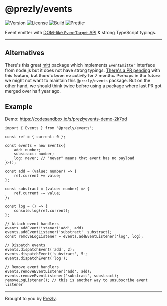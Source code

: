 # @prezly/events

![Version](https://img.shields.io/npm/v/@prezly/events)
![License](https://img.shields.io/npm/l/@prezly/events)
![Build](https://github.com/prezly/events/workflows/Build/badge.svg)
![Prettier](https://github.com/prezly/events/workflows/Prettier/badge.svg)

Event emitter with [DOM-like `EventTarget` API](https://developer.mozilla.org/en-US/docs/Web/API/EventTarget) & strong TypeScript typings.

---

## Alternatives

There's this great [mitt](https://github.com/developit/mitt) package which implements `EventEmitter` interface from node.js but it does not have strong typings. [There's a PR pending](https://github.com/developit/mitt/pull/114) with this feature, but there's been no activity for 7 months. Perhaps in the future we might not want to maintain this `@prezly/events` package. But on the other hand, we should think twice before using a package where last PR got merged over half year ago.

## Example

Demo: https://codesandbox.io/s/prezlyevents-demo-2k7pd

```tsx
import { Events } from '@prezly/events';

const ref = { current: 0 };

const events = new Events<{
    add: number;
    substract: number;
    log: never; // "never" means that event has no payload
}>();

const add = (value: number) => {
    ref.current += value;
};

const substract = (value: number) => {
    ref.current -= value;
};

const log = () => {
    console.log(ref.current);
};

// Attach event handlers
events.addEventListener('add', add);
events.addEventListener('substract', substract);
const removeLogListener = events.addEventListener('log', log);

// Dispatch events
events.dispatchEvent('add', 2);
events.dispatchEvent('substract', 5);
events.dispatchEvent('log');

// Remove event handlers
events.removeEventListener('add', add);
events.removeEventListener('substract', substract);
removeLogListener(); // this is another way to unsubscribe event listener
```

---

Brought to you by [Prezly](https://www.prezly.com/?utm_source=github&utm_campaign=@prezly/events).
